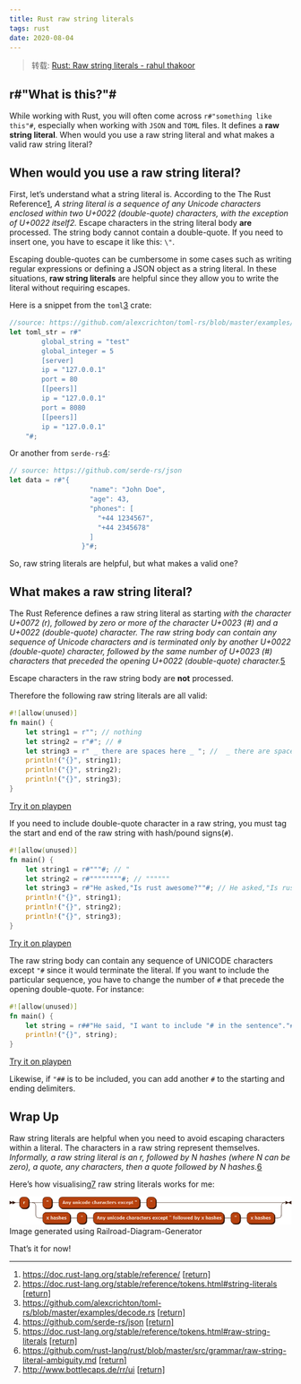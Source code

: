```yaml
---
title: Rust raw string literals
tags: rust
date: 2020-08-04
---
```


> 转载: [Rust: Raw string literals - rahul thakoor](https://rahul-thakoor.github.io/rust-raw-string-literals/)

## r#"What is this?"#

While working with Rust, you will often come across `r#"something like this"#`, especially when working with `JSON` and `TOML` files. It defines a **raw string literal**. When would you use a raw string literal and what makes a valid raw string literal?

## When would you use a raw string literal?

First, let’s understand what a string literal is. According to the The Rust Reference[1](https://rahul-thakoor.github.io/rust-raw-string-literals/#fn:1), _A string literal is a sequence of any Unicode characters enclosed within two U+0022 (double-quote) characters, with the exception of U+0022 itself2._ Escape characters in the string literal body **are** processed. The string body cannot contain a double-quote. If you need to insert one, you have to escape it like this: `\"`.

Escaping double-quotes can be cumbersome in some cases such as writing regular expressions or defining a JSON object as a string literal. In these situations, **raw string literals** are helpful since they allow you to write the literal without requiring escapes.

Here is a snippet from the `toml`[3](https://rahul-thakoor.github.io/rust-raw-string-literals/#fn:4) crate:

```rust
//source: https://github.com/alexcrichton/toml-rs/blob/master/examples/decode.rs
let toml_str = r#"
        global_string = "test"
        global_integer = 5
        [server]
        ip = "127.0.0.1"
        port = 80
        [[peers]]
        ip = "127.0.0.1"
        port = 8080
        [[peers]]
        ip = "127.0.0.1"
    "#;
```

Or another from `serde-rs`[4](https://rahul-thakoor.github.io/rust-raw-string-literals/#fn:5):

```rust
// source: https://github.com/serde-rs/json
let data = r#"{
                    "name": "John Doe",
                    "age": 43,
                    "phones": [
                      "+44 1234567",
                      "+44 2345678"
                    ]
                  }"#;

```

So, raw string literals are helpful, but what makes a valid one?

## What makes a raw string literal?

The Rust Reference defines a raw string literal as starting _with the character U+0072 (r), followed by zero or more of the character U+0023 (#) and a U+0022 (double-quote) character. The raw string body can contain any sequence of Unicode characters and is terminated only by another U+0022 (double-quote) character, followed by the same number of U+0023 (#) characters that preceded the opening U+0022 (double-quote) character._[5](https://rahul-thakoor.github.io/rust-raw-string-literals/#fn:3)

Escape characters in the raw string body are **not** processed.

Therefore the following raw string literals are all valid:

```rust
#![allow(unused)]
fn main() {
    let string1 = r""; // nothing
    let string2 = r"#"; // #
    let string3 = r" _ there are spaces here _ "; //  _ there are spaces here _
    println!("{}", string1);
    println!("{}", string2);
    println!("{}", string3);
}
```

[Try it on playpen](https://play.rust-lang.org/?gist=f07fe1a2603fb07a12ca572e639c9328)

If you need to include double-quote character in a raw string, you must tag the start and end of the raw string with hash/pound signs(`#`).

```rust
#![allow(unused)]
fn main() {
    let string1 = r#"""#; // "
    let string2 = r#""""""""#; // """"""
    let string3 = r#"He asked,"Is rust awesome?""#; // He asked,"Is rust awesome?"
    println!("{}", string1);
    println!("{}", string2);
    println!("{}", string3);
}
```

[Try it on playpen](https://play.rust-lang.org/?gist=3e109456fcdd387c6789c0d3ada68194)

The raw string body can contain any sequence of UNICODE characters except `"#` since it would terminate the literal. If you want to include the particular sequence, you have to change the number of `#` that precede the opening double-quote. For instance:

```rust
#![allow(unused)]
fn main() {
    let string = r##"He said, "I want to include "# in the sentence"."##; // " He said, "I want to include "# in the sentence".
    println!("{}", string);
}
```

[Try it on playpen](https://play.rust-lang.org/?gist=2dc72c16c57c4fd594bb648bd30452a4)

Likewise, if `"##` is to be included, you can add another `#` to the starting and ending delimiters.

## Wrap Up

Raw string literals are helpful when you need to avoid escaping characters within a literal. The characters in a raw string represent themselves. _Informally, a raw string literal is an r, followed by N hashes (where N can be zero), a quote, any characters, then a quote followed by N hashes._[6](https://rahul-thakoor.github.io/rust-raw-string-literals/#fn:6)

Here’s how visualising[7](https://rahul-thakoor.github.io/rust-raw-string-literals/#fn:7) raw string literals works for me:

![Raw string literal railroad](rust-raw-string/rust_raw_string.png)Image generated using Railroad-Diagram-Generator

That’s it for now!

---

1. https://doc.rust-lang.org/stable/reference/ [[return\]](https://rahul-thakoor.github.io/rust-raw-string-literals/#fnref:1)
2. https://doc.rust-lang.org/stable/reference/tokens.html#string-literals [[return\]](https://rahul-thakoor.github.io/rust-raw-string-literals/#fnref:2)
3. https://github.com/alexcrichton/toml-rs/blob/master/examples/decode.rs [[return\]](https://rahul-thakoor.github.io/rust-raw-string-literals/#fnref:4)
4. https://github.com/serde-rs/json [[return\]](https://rahul-thakoor.github.io/rust-raw-string-literals/#fnref:5)
5. https://doc.rust-lang.org/stable/reference/tokens.html#raw-string-literals [[return\]](https://rahul-thakoor.github.io/rust-raw-string-literals/#fnref:3)
6. https://github.com/rust-lang/rust/blob/master/src/grammar/raw-string-literal-ambiguity.md [[return\]](https://rahul-thakoor.github.io/rust-raw-string-literals/#fnref:6)
7. http://www.bottlecaps.de/rr/ui [[return\]](https://rahul-thakoor.github.io/rust-raw-string-literals/#fnref:7)
